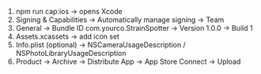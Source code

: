 1) npm run cap:ios → opens Xcode
2) Signing & Capabilities → Automatically manage signing → Team
3) General → Bundle ID com.yourco.StrainSpotter → Version 1.0.0 → Build 1
4) Assets.xcassets → add icon set
5) Info.plist (optional) → NSCameraUsageDescription / NSPhotoLibraryUsageDescription
6) Product → Archive → Distribute App → App Store Connect → Upload
